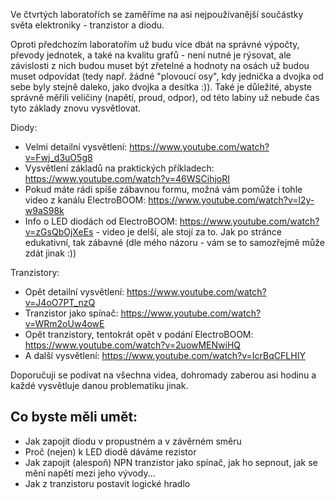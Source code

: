 Ve čtvrtých laboratořích se zaměříme na asi nejpoužívanější součástky světa elektroniky - tranzistor a diodu. 

Oproti předchozím laboratořím už budu více dbát na správné výpočty, převody jednotek, a také na kvalitu grafů - není nutné je rýsovat,
ale závislosti z nich budou muset být zřetelné a hodnoty na osách už budou muset odpovídat (tedy např. žádné "plovoucí osy",
kdy jednička a dvojka od sebe byly stejně daleko, jako dvojka a desítka :)). Také je důležité, abyste správně měřili veličiny 
(napětí, proud, odpor), od této labiny už nebude čas tyto základy znovu vysvětlovat. 

Diody:

* Velmi detailní vysvětlení: https://www.youtube.com/watch?v=Fwj_d3uO5g8
* Vysvětlení základů na praktických příkladech: https://www.youtube.com/watch?v=46WSCihjoRI
* Pokud máte rádi spíše zábavnou formu, možná vám pomůže i tohle video z kanálu ElectroBOOM: https://www.youtube.com/watch?v=l2y-w9aS98k
* Info o LED diodách od ElectroBOOM: https://www.youtube.com/watch?v=zGsQbOjXeEs - video je delší, ale stojí za to. Jak po stránce edukativní, tak zábavné
  (dle mého názoru - vám se to samozřejmě může zdát jinak :))
 
Tranzistory:

* Opět detailní vysvětlení: https://www.youtube.com/watch?v=J4oO7PT_nzQ
* Tranzistor jako spínač: https://www.youtube.com/watch?v=WRm2oUw4owE
* Opět tranzistory, tentokrát opět v podání ElectroBOOM: https://www.youtube.com/watch?v=2uowMENwiHQ
* A další vysvětlení: https://www.youtube.com/watch?v=IcrBqCFLHIY

Doporučuji se podívat na všechna videa, dohromady zaberou asi hodinu a každé vysvětluje danou problematiku jinak. 

Co byste měli umět:
---
* Jak zapojit diodu v propustném a v závěrném směru
* Proč (nejen) k LED diodě dáváme rezistor
* Jak zapojit (alespoň) NPN tranzistor jako spínač, jak ho sepnout, jak se mění napětí mezi jeho vývody...
* Jak z tranzistoru postavit logické hradlo
